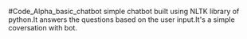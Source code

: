 #Code_Alpha_basic_chatbot
simple chatbot built using NLTK library of python.It answers the questions based on the user input.It's a simple coversation with bot.

